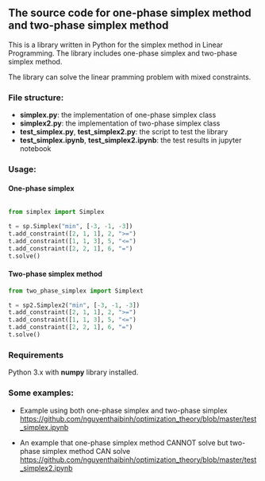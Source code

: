 ## The source code for one-phase simplex method and two-phase simplex method

This is a library written in Python for the simplex method in Linear Programming. The library includes one-phase simplex and two-phase simplex method.

The library can solve the linear pramming problem with mixed constraints.

### File structure:
- **simplex.py**: the implementation of one-phase simplex class
- **simplex2.py**: the implementation of two-phase simplex class
- **test_simplex.py**, **test_simplex2.py**: the script to test the library
- **test_simplex.ipynb**, **test_simplex2.ipynb**: the test results in jupyter notebook

### Usage:

#### One-phase simplex
```python

from simplex import Simplex

t = sp.Simplex("min", [-3, -1, -3])
t.add_constraint([2, 1, 1], 2, ">=")
t.add_constraint([1, 1, 3], 5, "<=")
t.add_constraint([2, 2, 1], 6, "=")
t.solve()

```

#### Two-phase simplex method
```python
from two_phase_simplex import Simplext

t = sp2.Simplex2("min", [-3, -1, -3])
t.add_constraint([2, 1, 1], 2, ">=")
t.add_constraint([1, 1, 3], 5, "<=")
t.add_constraint([2, 2, 1], 6, "=")
t.solve()
```

### Requirements
Python 3.x with **numpy** library installed.

### Some examples:
- Example using both one-phase simplex and two-phase simplex
https://github.com/nguyenthaibinh/optimization_theory/blob/master/test_simplex.ipynb

- An example that one-phase simplex method CANNOT solve but two-phase simplex method CAN solve
https://github.com/nguyenthaibinh/optimization_theory/blob/master/test_simplex2.ipynb
  
